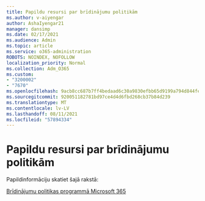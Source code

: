 ```yaml
---
title: Papildu resursi par brīdinājumu politikām
ms.author: v-aiyengar
author: AshaIyengar21
manager: dansimp
ms.date: 02/17/2021
ms.audience: Admin
ms.topic: article
ms.service: o365-administration
ROBOTS: NOINDEX, NOFOLLOW
localization_priority: Normal
ms.collection: Adm_O365
ms.custom:
- "3200002"
- "7670"
ms.openlocfilehash: 9acb8cc687b7ff4bedaad6c30a9830efbb65d9199a794d844fe040628451ef8c
ms.sourcegitcommit: 920051182781bd97ce4d4d6fbd268cb37b84d239
ms.translationtype: MT
ms.contentlocale: lv-LV
ms.lasthandoff: 08/11/2021
ms.locfileid: "57894334"
---
```

# <a name="more-resources-on-alert-policies"></a>Papildu resursi par brīdinājumu politikām

Papildinformāciju skatiet šajā rakstā:

[Brīdinājumu politikas programmā Microsoft 365](https://docs.microsoft.com/microsoft-365/compliance/alert-policies)
